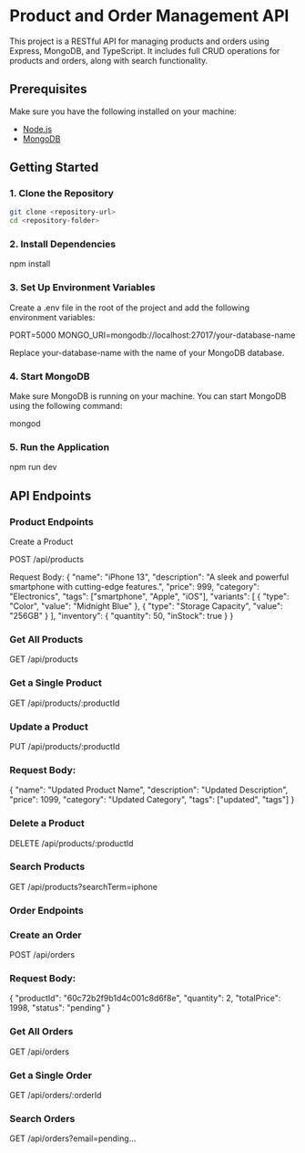 # Product and Order Management API

This project is a RESTful API for managing products and orders using Express, MongoDB, and TypeScript. It includes full CRUD operations for products and orders, along with search functionality.

## Prerequisites

Make sure you have the following installed on your machine:

- [Node.js](https://nodejs.org/en/download/)
- [MongoDB](https://www.mongodb.com/try/download/community)

## Getting Started

### 1. Clone the Repository

```sh
git clone <repository-url>
cd <repository-folder>
```

### 2. Install Dependencies

npm install

### 3. Set Up Environment Variables

Create a .env file in the root of the project and add the following environment variables:

PORT=5000
MONGO_URI=mongodb://localhost:27017/your-database-name

Replace your-database-name with the name of your MongoDB database.

### 4. Start MongoDB

Make sure MongoDB is running on your machine. You can start MongoDB using the following command:

mongod

### 5. Run the Application

npm run dev

## API Endpoints

### Product Endpoints

Create a Product

POST /api/products

Request Body:
{
"name": "iPhone 13",
"description": "A sleek and powerful smartphone with cutting-edge features.",
"price": 999,
"category": "Electronics",
"tags": ["smartphone", "Apple", "iOS"],
"variants": [
{
"type": "Color",
"value": "Midnight Blue"
},
{
"type": "Storage Capacity",
"value": "256GB"
}
],
"inventory": {
"quantity": 50,
"inStock": true
}
}

### Get All Products

GET /api/products

### Get a Single Product

GET /api/products/:productId

### Update a Product

PUT /api/products/:productId

### Request Body:

{
"name": "Updated Product Name",
"description": "Updated Description",
"price": 1099,
"category": "Updated Category",
"tags": ["updated", "tags"]
}

### Delete a Product

DELETE /api/products/:productId

### Search Products

GET /api/products?searchTerm=iphone

### Order Endpoints

### Create an Order

POST /api/orders

### Request Body:

{
"productId": "60c72b2f9b1d4c001c8d6f8e",
"quantity": 2,
"totalPrice": 1998,
"status": "pending"
}

### Get All Orders

GET /api/orders

### Get a Single Order

GET /api/orders/:orderId

### Search Orders

GET /api/orders?email=pending...
